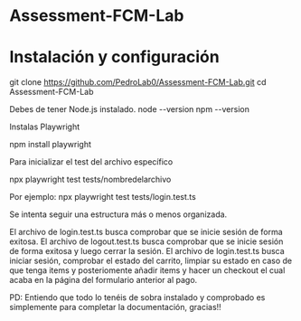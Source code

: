 # Assessment-FCM-Lab

# Instalación y configuración

git clone https://github.com/PedroLab0/Assessment-FCM-Lab.git
cd Assessment-FCM-Lab

Debes de tener Node.js instalado.
node --version
npm --version

Instalas Playwright

npm install playwright

Para inicializar el test del archivo específico

npx playwright test tests/nombredelarchivo

Por ejemplo: npx playwright test tests/login.test.ts

Se intenta seguir una estructura más o menos organizada.

El archivo de login.test.ts busca comprobar que se inicie sesión de forma exitosa.
El archivo de logout.test.ts busca comprobar que se inicie sesión de forma exitosa y luego cerrar la sesión.
El archivo de login.test.ts busca iniciar sesión, comprobar el estado del carrito, limpiar su estado en caso de que tenga items y posteriomente añadir items y hacer un checkout el cual acaba en la página del formulario anterior al pago.

PD: Entiendo que todo lo tenéis de sobra instalado y comprobado es simplemente para completar la documentación, gracias!!
